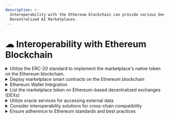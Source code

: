 ```yaml
---
description: >-
  Interoperability with the Ethereum blockchain can provide various benefits for
  Decentralized AI Marketplaces.
---
```


# ☁ Interoperability with Ethereum Blockchain

<details>

<summary>Utilize the ERC-20 standard to implement the marketplace's native token on the Ethereum blockchain. </summary>

ERC-20 tokens ensure compatibility with existing Ethereum infrastructure, such as wallets, exchanges, and decentralized finance (DeFi) protocols.

</details>

<details>

<summary>Deploy marketplace smart contracts on the Ethereum blockchain</summary>

Smart contracts that govern the marketplace's functionalities, such as user registration, AI model listings, transactions, and reputation systems, should be deployed on the Ethereum network. This enables interoperability with other Ethereum-based applications and services.

</details>

<details>

<summary>Ethereum Wallet Integration</summary>

Integrate with popular Ethereum wallets like MetaMask or MyEtherWallet. This allows users to easily connect their wallets to the marketplace, view their token balances, and initiate transactions without the need for separate accounts or key management.

</details>

<details>

<summary>List the marketplace token on Ethereum-based decentralized exchanges (DEXs)</summary>

By listing the marketplace token on DEXs like Uniswap or SushiSwap, users can easily trade the token against other popular cryptocurrencies, providing liquidity and facilitating wider token accessibility.

</details>

<details>

<summary>Utilize oracle services for accessing external data</summary>

Interoperability with oracle services like Chainlink can provide the marketplace with access to real-world data. This can be useful for AI models that require external data sources for training or execution.

</details>

<details>

<summary>Consider interoperability solutions for cross-chain compatibility</summary>

Explore solutions like bridge protocols or Layer 2 solutions that enable interoperability between Ethereum and other blockchain networks. This allows users to interact with the marketplace using tokens from different blockchain ecosystems.

</details>

<details>

<summary>Ensure adherence to Ethereum standards and best practices</summary>

Follow Ethereum coding standards and security guidelines to ensure compatibility and interoperability with other Ethereum-based applications. This includes adhering to ERC-20, ERC-721, or ERC-1155 standards when dealing with tokens or non-fungible assets.

</details>
